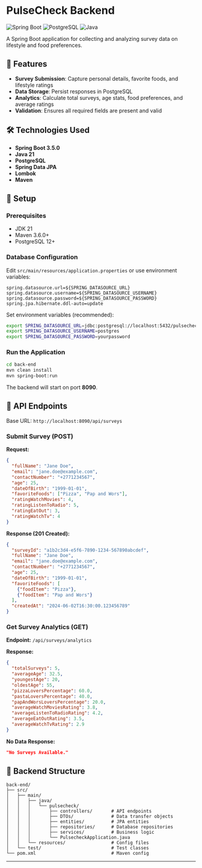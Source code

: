 # PulseCheck Backend

![Spring Boot](https://img.shields.io/badge/Spring_Boot-6DB33F?style=for-the-badge&logo=spring&logoColor=white)
![PostgreSQL](https://img.shields.io/badge/PostgreSQL-316192?style=for-the-badge&logo=postgresql&logoColor=white)
![Java](https://img.shields.io/badge/Java-ED8B00?style=for-the-badge&logo=openjdk&logoColor=white)

A Spring Boot application for collecting and analyzing survey data on lifestyle and food preferences.

## 🌟 Features

- **Survey Submission**: Capture personal details, favorite foods, and lifestyle ratings
- **Data Storage**: Persist responses in PostgreSQL
- **Analytics**: Calculate total surveys, age stats, food preferences, and average ratings
- **Validation**: Ensures all required fields are present and valid

## 🛠 Technologies Used

- **Spring Boot 3.5.0**
- **Java 21**
- **PostgreSQL**
- **Spring Data JPA**
- **Lombok**
- **Maven**

## 🚀 Setup

### Prerequisites

- JDK 21
- Maven 3.6.0+
- PostgreSQL 12+

### Database Configuration

Edit `src/main/resources/application.properties` or use environment variables:

```properties
spring.datasource.url=${SPRING_DATASOURCE_URL}
spring.datasource.username=${SPRING_DATASOURCE_USERNAME}
spring.datasource.password=${SPRING_DATASOURCE_PASSWORD}
spring.jpa.hibernate.ddl-auto=update
```

Set environment variables (recommended):

```bash
export SPRING_DATASOURCE_URL=jdbc:postgresql://localhost:5432/pulsecheck
export SPRING_DATASOURCE_USERNAME=postgres
export SPRING_DATASOURCE_PASSWORD=yourpassword
```

### Run the Application

```bash
cd back-end
mvn clean install
mvn spring-boot:run
```

The backend will start on port **8090**.

## 📡 API Endpoints

Base URL: `http://localhost:8090/api/surveys`

### Submit Survey (POST)

**Request:**
```json
{
  "fullName": "Jane Doe",
  "email": "jane.doe@example.com",
  "contactNumber": "+2771234567",
  "age": 25,
  "dateOfBirth": "1999-01-01",
  "favoriteFoods": ["Pizza", "Pap and Wors"],
  "ratingWatchMovies": 4,
  "ratingListenToRadio": 5,
  "ratingEatOut": 3,
  "ratingWatchTv": 4
}
```

**Response (201 Created):**
```json
{
  "surveyId": "a1b2c3d4-e5f6-7890-1234-567890abcdef",
  "fullName": "Jane Doe",
  "email": "jane.doe@example.com",
  "contactNumber": "+2771234567",
  "age": 25,
  "dateOfBirth": "1999-01-01",
  "favoriteFoods": [
    {"foodItem": "Pizza"},
    {"foodItem": "Pap and Wors"}
  ],
  "createdAt": "2024-06-02T16:30:00.123456789"
}
```

### Get Survey Analytics (GET)

**Endpoint:** `/api/surveys/analytics`

**Response:**
```json
{
  "totalSurveys": 5,
  "averageAge": 32.5,
  "youngestAge": 20,
  "oldestAge": 55,
  "pizzaLoversPercentage": 60.0,
  "pastaLoversPercentage": 40.0,
  "papAndWorsLoversPercentage": 20.0,
  "averageWatchMoviesRating": 3.8,
  "averageListenToRadioRating": 4.2,
  "averageEatOutRating": 3.5,
  "averageWatchTvRating": 2.9
}
```

**No Data Response:**
```json
"No Surveys Available."
```

## 📂 Backend Structure

```
back-end/
├── src/
│   ├── main/
│   │   ├── java/
│   │   │   └── pulsecheck/
│   │   │       ├── controllers/       # API endpoints
│   │   │       ├── DTOs/              # Data transfer objects
│   │   │       ├── entities/          # JPA entities
│   │   │       ├── repositories/      # Database repositories
│   │   │       ├── services/          # Business logic
│   │   │       └── PulsecheckApplication.java
│   │   └── resources/                 # Config files
│   └── test/                          # Test classes
└── pom.xml                            # Maven config
```

---

